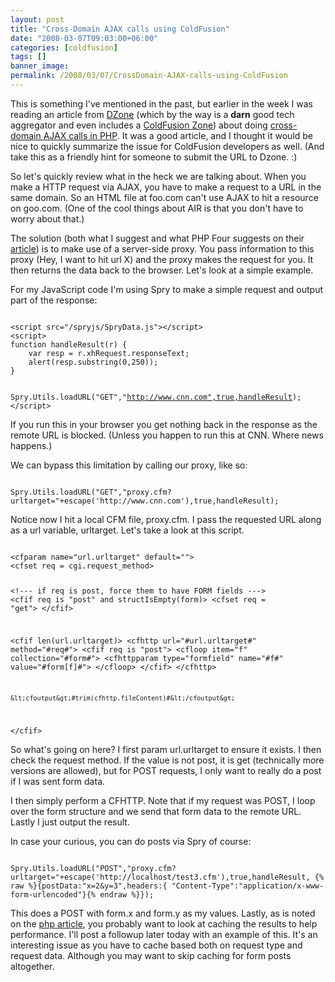 ```yaml
---
layout: post
title: "Cross-Domain AJAX calls using ColdFusion"
date: "2008-03-07T09:03:00+06:00"
categories: [coldfusion]
tags: []
banner_image: 
permalink: /2008/03/07/CrossDomain-AJAX-calls-using-ColdFusion
---
```


This is something I've mentioned in the past, but earlier in the week I was reading an article from <a href="http://www.dzone.com">DZone</a> (which by the way is a <b>darn</b> good tech aggregator and even includes a <a href="http://coldfusion.dzone.com/">ColdFusion Zone</a>) about doing <a href="http://www.phpfour.com/blog/2008/03/06/cross-domain-ajax-using-php/">cross-domain AJAX calls in PHP</a>. It was a good article, and I thought it would be nice to quickly summarize the issue for ColdFusion developers as well. (And take this as a friendly hint for someone to submit the URL to Dzone. :)
<!--more-->
So let's quickly review what in the heck we are talking about. When you make a HTTP request via AJAX, you have to make a request to a URL in the same domain. So an HTML file at foo.com can't use AJAX to hit a resource on goo.com. (One of the cool things about AIR is that you don't have to worry about that.)

The solution (both what I suggest and what PHP Four suggests on their <a href="http://www.phpfour.com/blog/2008/03/06/cross-domain-ajax-using-php/">article</a>) is to make use of a server-side proxy. You pass information to this proxy (Hey, I want to hit url X) and the proxy makes the request for you. It then returns the data back to the browser. Let's look at a simple example.

For my JavaScript code I'm using Spry to make a simple request and output part of the response:

<code>
&lt;script src="/spryjs/SpryData.js"&gt;&lt;/script&gt;
&lt;script&gt;
function handleResult(r) {
	var resp = r.xhRequest.responseText;
	alert(resp.substring(0,250));
}

Spry.Utils.loadURL("GET","http://www.cnn.com",true,handleResult);
&lt;/script&gt;
</code>

If you run this in your browser you get nothing back in the response as the remote URL is blocked. (Unless you happen to run this at CNN. Where news happens.)

We can bypass this limitation by calling our proxy, like so:

<code>
Spry.Utils.loadURL("GET","proxy.cfm?urltarget="+escape('http://www.cnn.com'),true,handleResult);
</code>

Notice now I hit a local CFM file, proxy.cfm. I pass the requested URL along as a url variable, urltarget. Let's take a look at this script.

<code>
&lt;cfparam name="url.urltarget" default=""&gt;
&lt;cfset req = cgi.request_method&gt;

&lt;!--- if req is post, force them to have FORM fields ---&gt;
&lt;cfif req is "post" and structIsEmpty(form)&gt;
	&lt;cfset req = "get"&gt;
&lt;/cfif&gt;

&lt;cfif len(url.urltarget)&gt;
	&lt;cfhttp url="#url.urltarget#" method="#req#"&gt;
	&lt;cfif req is "post"&gt;
		&lt;cfloop item="f" collection="#form#"&gt;
			&lt;cfhttpparam type="formfield" name="#f#" value="#form[f]#"&gt;
		&lt;/cfloop&gt;
	&lt;/cfif&gt;
	&lt;/cfhttp&gt;
	
	&lt;cfoutput&gt;#trim(cfhttp.fileContent)#&lt;/cfoutput&gt;
&lt;/cfif&gt;
</code>

So what's going on here? I first param url.urltarget to ensure it exists. I then check the request method. If the value is not post, it is get (technically more versions are allowed), but for POST requests, I only want to really do a post if I was sent form data. 

I then simply perform a CFHTTP. Note that if my request was POST, I loop over the form structure and we send that form data to the remote URL. Lastly I just output the result.

In case your curious, you can do posts via Spry of course:

<code>
Spry.Utils.loadURL("POST","proxy.cfm?urltarget="+escape('http://localhost/test3.cfm'),true,handleResult, {% raw %}{postData:"x=2&y=3",headers:{ "Content-Type":"application/x-www-form-urlencoded"}{% endraw %}});
</code>

This does a POST with form.x and form.y as my values. Lastly, as is noted on the <a href="http://www.phpfour.com/blog/2008/03/06/cross-domain-ajax-using-php/">php article</a>, you probably want to look at caching the results to help performance. I'll post a followup later today with an example of this. It's an interesting issue as you have to cache based both on request type and request data. Although you may want to skip caching for form posts altogether.